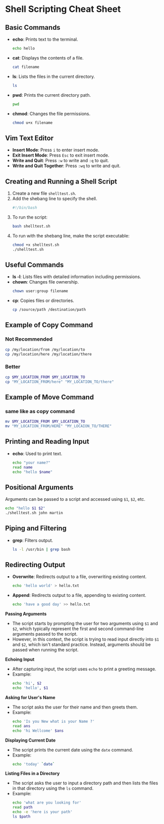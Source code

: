 # Shell Scripting Cheat Sheet

## Basic Commands

- **echo**: Prints text to the terminal.
  ```sh
  echo hello
  ```

- **cat**: Displays the contents of a file.
  ```sh
  cat filename
  ```

- **ls**: Lists the files in the current directory.
  ```sh
  ls
  ```

- **pwd**: Prints the current directory path.
  ```sh
  pwd
  ```

- **chmod**: Changes the file permissions.
  ```sh
  chmod u+x filename
  ```

## Vim Text Editor

- **Insert Mode**: Press `i` to enter insert mode.
- **Exit Insert Mode**: Press `Esc` to exit insert mode.
- **Write and Quit**: Press `:w` to write and `:q` to quit.
- **Write and Quit Together**: Press `:wq` to write and quit.

## Creating and Running a Shell Script

1. Create a new file `shelltest.sh`.
2. Add the shebang line to specify the shell.
   ```sh
   #!/bin/bash
   ```
3. To run the script:
   ```sh
   bash shelltest.sh
   ```
4. To run with the shebang line, make the script executable:
   ```sh
   chmod +x shelltest.sh
   ./shelltest.sh
   ```

## Useful Commands

- **ls -l**: Lists files with detailed information including permissions.
- **chown**: Changes file ownership.
  ```sh
  chown user:group filename
  ```
- **cp**: Copies files or directories.
  ```sh
  cp /source/path /destination/path
  ```

## Example of Copy Command

### Not Recommended
```sh
cp /my/location/from /my/location/to
cp /my/location/here /my/location/there
```

### Better
```sh
cp $MY_LOCATION_FROM $MY_LOCATION_TO
cp "MY_LOCATION_FROM/here" "MY_LOCATION_TO/there"
```

## Example of Move Command

### same like as copy command

```sh
mv $MY_LOCATION_FROM $MY_LOCATION_TO
mv "MY_LOCATION_FROM/HERE" "MY_LOCAION_TO/THERE"
```

## Printing and Reading Input

- **echo**: Used to print text.
  ```sh
  echo "your name?"
  read name
  echo "hello $name"
  ```

## Positional Arguments

Arguments can be passed to a script and accessed using `$1`, `$2`, etc.
```sh
echo "hello $1 $2"
./shelltest.sh john martin
```

## Piping and Filtering

- **grep**: Filters output.
  ```sh
  ls -l /usr/bin | grep bash
  ```

## Redirecting Output

- **Overwrite**: Redirects output to a file, overwriting existing content.
  ```sh
  echo 'hello world' > hello.txt
  ```

- **Append**: Redirects output to a file, appending to existing content.
  ```sh
  echo 'have a good day' >> hello.txt
  ```


 **Passing Arguments**
   - The script starts by prompting the user for two arguments using `$1` and `$2`, which typically represent the first and second command-line arguments passed to the script.
   - However, in this context, the script is trying to read input directly into `$1` and `$2`, which isn't standard practice. Instead, arguments should be passed when running the script.

 **Echoing Input**
   - After capturing input, the script uses `echo` to print a greeting message.
   - Example:
     ```bash
     echo 'hi', $2
     echo 'hello', $1
     ```

 **Asking for User's Name**
   - The script asks the user for their name and then greets them.
   - Example:
     ```bash
     echo 'Is you New what is your Name ?'
     read ans
     echo 'hi Wellcome' $ans
     ```

 **Displaying Current Date**
   - The script prints the current date using the `date` command.
   - Example:
     ```bash
     echo 'today' `date`
     ```

 **Listing Files in a Directory**
   - The script asks the user to input a directory path and then lists the files in that directory using the `ls` command.
   - Example:
     ```bash
     echo 'what are you looking for'
     read path
     echo -e 'here is your path'
     ls $path
     ```


